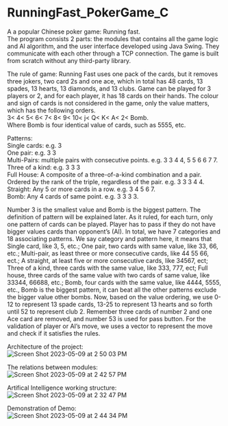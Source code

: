 # RunningFast_PokerGame_C

A a popular Chinese poker game: Running fast.  
The program consists 2 parts: the modules that contains all the game logic and AI algorithm, and the user interface developed using Java Swing. They communicate with each other through a TCP connection. The game is built from scratch without any third-party library.  

The rule of game:
Running Fast uses one pack of the cards, but it removes three jokers, two card 2s and one ace, which in total has 48 cards, 13 spades, 13 hearts, 13 diamonds, and 13 clubs. Game can be played for 3 players or 2, and for each player, it has 18 cards on their hands. The colour and sign of cards is not considered in the game, only the value matters, which has the following orders.  
3< 4< 5< 6< 7< 8< 9< 10< j< Q< K< A< 2< Bomb.  
Where Bomb is four identical value of cards, such as 5555, etc.  

Patterns:  
Single cards: e.g. 3  
One pair: e.g. 3 3  
Multi-Pairs: multiple pairs with consecutive points. e.g. 3 3 4 4, 5 5 6 6 7 7.  
Three of a kind: e.g. 3 3 3  
Full House: A composite of a three-of-a-kind combination and a pair. Ordered by the rank of the triple, regardless of the pair. e.g. 3 3 3 4 4.  
Straight: Any 5 or more cards in a row. e.g. 3 4 5 6 7.  
Bomb: Any 4 cards of same point. e.g. 3 3 3 3.  

Number 3 is the smallest value and Bomb is the biggest pattern. The definition of pattern will be explained later. As it ruled, for each turn, only one pattern of cards can be played. Player has to pass if they do not have bigger values cards than opponent’s (AI). In total, we have 7 categories and 18 associating patterns. We say category and pattern here, it means that Single card, like 3, 5, etc.; One pair, two cards with same value, like 33, 66, etc.; Multi-pair, as least three or more consecutive cards, like 44 55 66, ect.; A straight, at least five or more consecutive cards, like 34567, ect; Three of a kind, three cards with the same value, like 333, 777, ect; Full house, three cards of the same value with two cards of same value, like 33344, 66688, etc.; Bomb, four cards with the same value, like 4444, 5555, etc., Bomb is the biggest pattern, it can beat all the other patterns exclude the bigger value other bombs. Now, based on the value ordering, we use 0-12 to represent 13 spade cards, 13-25 to represent 13 hearts and so forth until 52 to represent club 2. Remember three cards of number 2 and one Ace card are removed, and number 53 is used for pass button. For the validation of player or AI’s move, we uses a vector to represent the move and check if it satisfies the rules.

Architecture of the project:  
![Screen Shot 2023-05-09 at 2 50 03 PM](https://github.com/btbbtzhang/RunningFast_PokerGame_C/assets/34163897/adbf5183-28d9-4364-b259-6d9ac5d3a452)


The relations between modules:  
![Screen Shot 2023-05-09 at 2 42 57 PM](https://github.com/btbbtzhang/RunningFast_PokerGame_C/assets/34163897/ddd08bb7-31de-4c5e-b1b5-d43f77c380ce)


Artifical Intelligence working structure:  
![Screen Shot 2023-05-09 at 2 32 47 PM](https://github.com/btbbtzhang/RunningFast_PokerGame_C/assets/34163897/61c2a141-c6e7-4bd9-8db3-dd18c5e61b00)


Demonstration of Demo:  
![Screen Shot 2023-05-09 at 2 44 34 PM](https://github.com/btbbtzhang/RunningFast_PokerGame_C/assets/34163897/a2d73813-a075-4a78-a1d0-355989817156)
